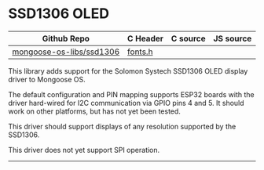 # SSD1306 OLED
| Github Repo | C Header | C source  | JS source |
| ----------- | -------- | --------  | ----------------- |
| [mongoose-os-libs/ssd1306](https://github.com/mongoose-os-libs/ssd1306) | [fonts.h](https://github.com/mongoose-os-libs/ssd1306/tree/master/include/fonts.h) | &nbsp;  | &nbsp;         |



This library adds support for the Solomon Systech SSD1306 OLED display driver to Mongoose OS.

The default configuration and PIN mapping supports ESP32 boards with the driver hard-wired for I2C communication via GPIO pins 4 and 5. It should work on other platforms, but has not yet been tested.

This driver should support displays of any resolution supported by the SSD1306.

This driver does not yet support SPI operation.



 ----- 
